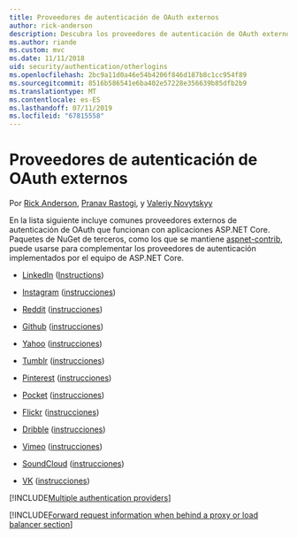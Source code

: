 ```yaml
---
title: Proveedores de autenticación de OAuth externos
author: rick-anderson
description: Descubra los proveedores de autenticación de OAuth externo que funcionan con aplicaciones ASP.NET Core.
ms.author: riande
ms.custom: mvc
ms.date: 11/11/2018
uid: security/authentication/otherlogins
ms.openlocfilehash: 2bc9a11d0a46e54b4206f846d187b8c1cc954f89
ms.sourcegitcommit: 8516b586541e6ba402e57228e356639b85dfb2b9
ms.translationtype: MT
ms.contentlocale: es-ES
ms.lasthandoff: 07/11/2019
ms.locfileid: "67815558"
---
```

# <a name="external-oauth-authentication-providers"></a>Proveedores de autenticación de OAuth externos

Por [Rick Anderson](https://twitter.com/RickAndMSFT), [Pranav Rastogi](https://github.com/rustd), y [Valeriy Novytskyy](https://github.com/01binary)

En la lista siguiente incluye comunes proveedores externos de autenticación de OAuth que funcionan con aplicaciones ASP.NET Core. Paquetes de NuGet de terceros, como los que se mantiene [aspnet-contrib](https://www.nuget.org/packages?q=owners%3Aaspnet-contrib+title%3AOAuth), puede usarse para complementar los proveedores de autenticación implementados por el equipo de ASP.NET Core.

* [LinkedIn](https://www.linkedin.com/developer/apps) ([Instructions](https://developer.linkedin.com/docs/oauth2))

* [Instagram](https://www.instagram.com/developer/register/) ([instrucciones](https://www.instagram.com/developer/authentication/))

* [Reddit](https://www.reddit.com/login?dest=https%3A%2F%2Fwww.reddit.com%2Fprefs%2Fapps) ([instrucciones](https://github.com/reddit/reddit/wiki/OAuth2-Quick-Start-Example))

* [Github](https://github.com/login?return_to=https%3A%2F%2Fgithub.com%2Fsettings%2Fapplications%2Fnew) ([instrucciones](https://developer.github.com/v3/oauth/))

* [Yahoo](https://login.yahoo.com/config/login?src=devnet&.done=http%3A%2F%2Fdeveloper.yahoo.com%2Fapps%2Fcreate%2F) ([instrucciones](https://developer.yahoo.com/bbauth/user.html))

* [Tumblr](https://www.tumblr.com/oauth/apps) ([instrucciones](https://www.tumblr.com/docs/api/v2#auth))

* [Pinterest](https://www.pinterest.com/login/?next=http%3A%2F%2Fdevsite%2Fapps%2F) ([instrucciones](https://developers.pinterest.com/docs/api/overview/?))

* [Pocket](https://getpocket.com/developer/apps/new) ([instrucciones](https://getpocket.com/developer/docs/authentication))

* [Flickr](https://www.flickr.com/services/apps/create) ([instrucciones](https://www.flickr.com/services/api/auth.oauth.html))

* [Dribble](https://dribbble.com/signup) ([instrucciones](https://developer.dribbble.com/v1/oauth/))

* [Vimeo](https://vimeo.com/join) ([instrucciones](https://developer.vimeo.com/api/authentication))

* [SoundCloud](https://soundcloud.com/you/apps/new) ([instrucciones](https://developers.soundcloud.com/blog/we-love-oauth-2))

* [VK](https://vk.com/apps?act=manage) ([instrucciones](https://vk.com/pages?oid=-17680044&p=Authorizing_Sites))

[!INCLUDE[Multiple authentication providers](includes/chain-auth-providers.md)]

[!INCLUDE[Forward request information when behind a proxy or load balancer section](includes/forwarded-headers-middleware.md)]

